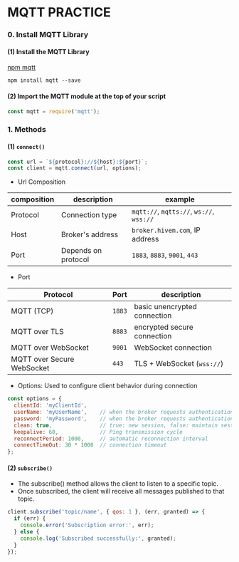 # MQTT PRACTICE
### 0. Install MQTT Library
#### (1) Install the MQTT Library
<a href="https://www.npmjs.com/package/mqtt">npm mqtt</a>
``` terminal
npm install mqtt --save
```
#### (2) Import the MQTT module at the top of your script
``` javascript
const mqtt = require('mqtt');
```

### 1. Methods
#### (1) `connect()`
``` javascript
const url = `${protocol}://${host}:${port}`;
const client = mqtt.connect(url, options);
```
- Url Composition

|composition|description|example|
|-|-|-|
|Protocol|Connection type|`mqtt://`, `mqtts://`, `ws://`, `wss://`|
|Host|Broker's address|`broker.hivem.com`, IP address|
|Port|Depends on protocol|`1883`, `8883`, `9001`, `443`|

- Port

|Protocol|Port|description|
|-|-|-|
|MQTT (TCP)|`1883`|basic unencrypted connection|
|MQTT over TLS|`8883`|encrypted secure connection|
|MQTT over WebSocket|`9001`|WebSocket connection|
|MQTT over Secure WebSocket|`443`|TLS + WebSocket (`wss://`)|

- Options: Used to configure client behavior during connection

``` javascript
const options = {
  clientId: 'myClientId',
  userName: 'myUserName',    // when the broker requests authentication
  password: 'myPassword',    // when the broker requests authentication
  clean: true,               // true: new session, false: maintain session
  keepalive: 60,             // Ping transmission cycle
  reconnectPeriod: 1000,     // automatic reconnection interval
  connectTimeOut: 30 * 1000  // connection timeout
};
```
#### (2) `subscribe()`
- The subscribe() method allows the client to listen to a specific topic. 
- Once subscribed, the client will receive all messages published to that topic.
``` javascript
client.subscribe('topic/name', { qos: 1 }, (err, granted) => {
  if (err) {
    console.error('Subscription error:', err);
  } else {
    console.log('Subscribed successfully:', granted);
  }
});
```
